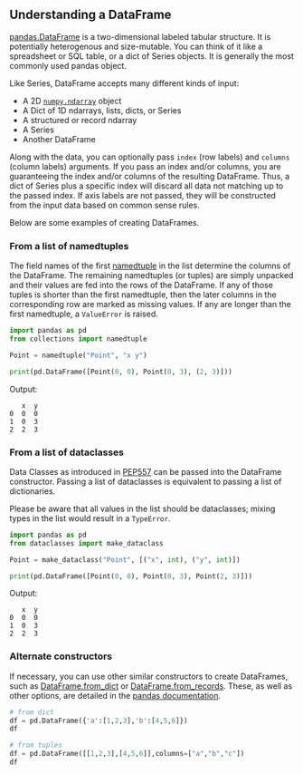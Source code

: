 ## Understanding a DataFrame

[pandas.DataFrame](https://pandas.pydata.org/docs/reference/api/pandas.DataFrame.html) is a two-dimensional labeled tabular structure. It is potentially heterogenous and size-mutable.
You can think of it like a spreadsheet or SQL table, or a dict of Series objects. 
It is generally the most commonly used pandas object. 

Like Series, DataFrame accepts many different kinds of input:
- A 2D [`numpy.ndarray`](https://numpy.org/doc/stable/reference/generated/numpy.ndarray.html) object
- A Dict of 1D ndarrays, lists, dicts, or Series
- A structured or record ndarray
- A Series
- Another DataFrame

Along with the data, you can optionally pass `index` (row labels) and `columns` (column labels) arguments. 
If you pass an index and/or columns, you are guaranteeing the index and/or columns of the resulting DataFrame. 
Thus, a dict of Series plus a specific index will discard all data not matching up to the passed index.
If axis labels are not passed, they will be constructed from the input data based on common sense rules.

Below are some examples of creating DataFrames.

### From a list of namedtuples
The field names of the first [namedtuple](https://docs.python.org/3/library/collections.html#collections.namedtuple) in the list determine the columns of the DataFrame. The remaining namedtuples (or tuples) are simply unpacked and their values are fed into the rows of the DataFrame. If any of those tuples is shorter than the first namedtuple, then the later columns in the corresponding row are marked as missing values. If any are longer than the first namedtuple, a `ValueError` is raised.
```python
import pandas as pd
from collections import namedtuple

Point = namedtuple("Point", "x y")

print(pd.DataFrame([Point(0, 0), Point(0, 3), (2, 3)]))
```
Output:
```text
   x  y
0  0  0
1  0  3
2  2  3
```

### From a list of dataclasses
Data Classes as introduced in [PEP557](https://www.python.org/dev/peps/pep-0557) can be passed into the DataFrame constructor. Passing a list of dataclasses is equivalent to passing a list of dictionaries.

Please be aware that all values in the list should be dataclasses; mixing types in the list would result in a `TypeError`.
```python
import pandas as pd
from dataclasses import make_dataclass

Point = make_dataclass("Point", [("x", int), ("y", int)])

print(pd.DataFrame([Point(0, 0), Point(0, 3), Point(2, 3)]))
```
Output:
```text
   x  y
0  0  0
1  0  3
2  2  3
```

### Alternate constructors

If necessary, you can use other similar constructors to create DataFrames, such as [DataFrame.from_dict](http://pandas.pydata.org/docs/reference/api/pandas.DataFrame.from_dict.html#pandas.DataFrame.from_dict) or [DataFrame.from_records](http://pandas.pydata.org/docs/reference/api/pandas.DataFrame.from_records.html#pandas.DataFrame.from_records). These, as well as other options, are detailed in the [pandas documentation](http://pandas.pydata.org/docs/reference/api/pandas.DataFrame.html).
```python
# from dict
df = pd.DataFrame({'a':[1,2,3],'b':[4,5,6]})
df

# from tuples
df = pd.DataFrame([[1,2,3],[4,5,6]],columns=["a","b","c"])
df
```
